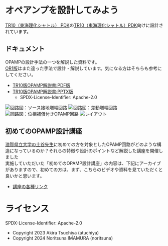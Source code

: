 # オペアンプを設計してみよう
[TR10（東海理化シャトル） PDK](https://github.com/ishi-kai/OpenRule1umPDK_setupEDA)の[TR10（東海理化シャトル）PDK](https://github.com/ishi-kai/OpenRule1umPDK_setupEDA?tab=readme-ov-file#%E6%9D%B1%E6%B5%B7%E7%90%86%E5%8C%96%E3%82%B7%E3%83%A3%E3%83%88%E3%83%ABpdk)向けに設計されています。

## ドキュメント
OPAMPの設計手法の一つを解説した資料です。  
[OR1版](/OR1/PTC06/)はまた違った手法で設計・解説しています。気になる方はそちらも参考にしてください。  

- [TR10版OPAMP解説書:PDF版](/TR10/docs/OPAMP_TR10.pdf)
- [TR10版OPAMP解説書:PPTX版](/TR10/docs/OPAMP_TR10.pptx)
    - SPDX-License-Identifier: Apache-2.0  

![回路図：ソース接地増幅回路](./images/cs.png)
![回路図：差動増幅回路](./images/diff.png)
![回路図：位相補償付きOPAMP回路](./images/opamp.png)
![レイアウト](./images/opamp_layout.png)


## 初めてのOPAMP設計講座
[滋賀県立大学の土谷先生](https://db.spins.usp.ac.jp/html/200000364_ja.html)に初めての方を対象としたOPAMP回路がどのような構造になっているのか？それらの特徴や設計のポイントなど解説した講座を開催しました  
実施していただいた「初めてのOPAMP設計講座」の内容は、下記にアーカイブがありますので、初めての方は、まず、こちらのビデオや資料を見ていただくと良いかと思います。  

- [講座の各種リンク](/docs/README.md)


# ライセンス
SPDX-License-Identifier: Apache-2.0  

- Copyright 2023 Akira Tsuchiya (atuchiya)
- Copyright 2024 Noritsuna IMAMURA (noritsuna)
